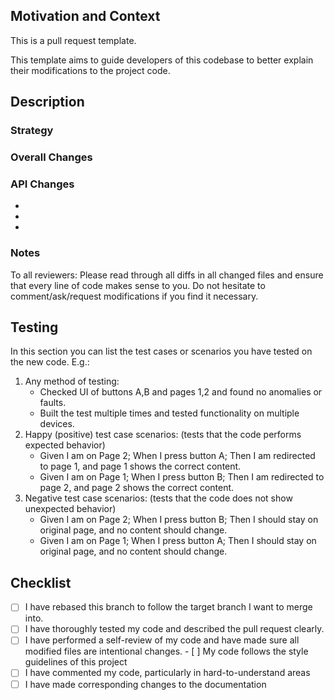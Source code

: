 <!-- Every PR must include 4 sections: 
- Motivation and Context: Overview of the Pull Request
- Description: Detailed description of the code implementation. 
- Testing: Steps you took (if any), to test the stability and quality of your implemented code. 
- Checklist: Self-review checklist that has to be completed before you request a review. -->

## Motivation and Context
<!--- For code addition: Which functions/features are implemented? Why are they added? -->
This is a pull request template. 
<!--- For code modifications: Why is this change required? What problem does it solve? -->
This template aims to guide developers of this codebase to better explain their modifications to the project code. 



## Description
<!--- In steps, explain the methodology of your implementation, what you did, and why you chose this approach over others(if any, please specify). -->
### Strategy


<!--- Describe your changes in detail. -->
### Overall Changes

### API Changes
<!-- If applicable, list any API changes made -->
- 
- 
- 



<!--- Any recommended review steps or notes to the reviewer of the code? -->
### Notes
To all reviewers: Please read through all diffs in all changed files and ensure that every line of code makes sense to you. Do not hesitate to comment/ask/request modifications if you find it necessary. 


## Testing
<!--- Please describe in detail how you tested your changes. -->
In this section you can list the test cases or scenarios you have tested on the new code. E.g.: 
1. Any method of testing: 
    - Checked UI of buttons A,B and pages 1,2 and found no anomalies or faults. 
    - Built the test multiple times and tested functionality on multiple devices. 
2. Happy (positive) test case scenarios: (tests that the code performs expected behavior)
    - Given I am on Page 2; When I press button A; Then I am redirected to page 1, and page 1 shows the correct content. 
    - Given I am on Page 1; When I press button B; Then I am redirected to page 2, and page 2 shows the correct content. 
3. Negative test case scenarios: (tests that the code does not show unexpected behavior)
    - Given I am on Page 2; When I press button B; Then I should stay on original page, and no content should change. 
    - Given I am on Page 1; When I press button A; Then I should stay on original page, and no content should change.


<!--- Specify if your change affects other areas of the code. -->


## Checklist
<!--- Go over all the following points, and put an `x` in all the boxes that apply. -->
- [ ] I have rebased this branch to follow the target branch I want to merge into. 
- [ ] I have thoroughly tested my code and described the pull request clearly. 
- [ ] I have performed a self-review of my code and have made sure all modified files are intentional changes. - [ ] My code follows the style guidelines of this project
- [ ] I have commented my code, particularly in hard-to-understand areas
- [ ] I have made corresponding changes to the documentation
